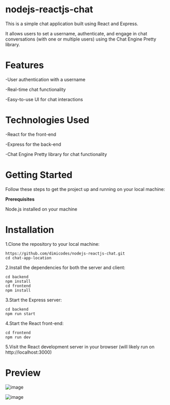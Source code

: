 # nodejs-reactjs-chat

This is a simple chat application built using React and Express. 

It allows users to set a username, authenticate, and engage in chat conversations (with one or multiple users) using the Chat Engine Pretty library.

# Features
-User authentication with a username

-Real-time chat functionality

-Easy-to-use UI for chat interactions

# Technologies Used
-React for the front-end

-Express for the back-end

-Chat Engine Pretty library for chat functionality

# Getting Started
Follow these steps to get the project up and running on your local machine:

**Prerequisites**

Node.js installed on your machine

# Installation
1.Clone the repository to your local machine:
```
https://github.com/dimicodes/nodejs-reactjs-chat.git
cd chat-app-location
```

2.Install the dependencies for both the server and client:
```
cd backend
npm install
cd frontend
npm install
```

3.Start the Express server:
```
cd backend
npm run start
```

4.Start the React front-end:
```
cd frontend
npm run dev
```

5.Visit the React development server in your browser (will likely run on http://localhost:3000)


# Preview

![image](https://github.com/dimicodes/nodejs-reactjs-chat/assets/45632694/aea409b6-f709-4628-a420-334b135e09d5)


![image](https://github.com/dimicodes/nodejs-reactjs-chat/assets/45632694/21e28ac9-731e-4a7a-8d65-643e2f6ce785)
